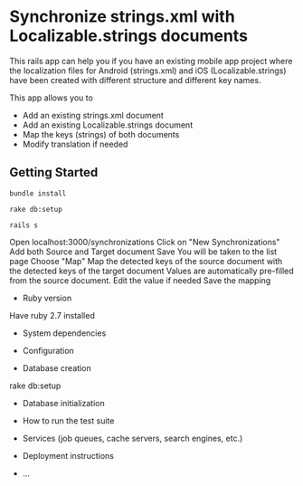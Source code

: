 # Synchronize strings.xml with Localizable.strings documents

This rails app can help you if you have an existing mobile app project where the localization files
for Android (strings.xml) and iOS (Localizable.strings) have been created with different structure and
different key names. 

This app allows you to 

* Add an existing strings.xml document
* Add an existing Localizable.strings document
* Map the keys (strings) of both documents
* Modify translation if needed

## Getting Started

    bundle install
    
    rake db:setup
    
    rails s    

Open localhost:3000/synchronizations
Click on "New Synchronizations"
Add both Source and Target document
Save
You will be taken to the list page
Choose "Map"
Map the detected keys of the source document with the detected keys of the target document
Values are automatically pre-filled from the source document. Edit the value if needed
Save the mapping 

* Ruby version

Have ruby 2.7 installed

* System dependencies

* Configuration

* Database creation

rake db:setup

* Database initialization

* How to run the test suite

* Services (job queues, cache servers, search engines, etc.)

* Deployment instructions

* ...
